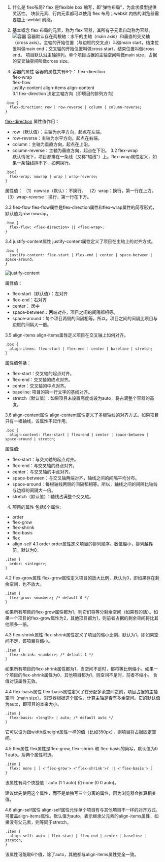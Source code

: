 1. 什么是 flex布局?
flex 是flexible box 缩写，即"弹性布局"，为盒状模型提供灵活性。
块状元素、行内元素都可以使用 flex 布局；webkit 内核的浏览器需要加上-webkit 前缀。

2. 基本概念
flex 布局的元素，称为 flex 容器，其所有子元素自动称为容器。
![容器](image/flex%20布局.png)
容器默认存在两根轴：水平的主轴（main axis）和垂直的交叉轴（cross axis）。主轴的开始位置（与边框的交叉点）叫做main start，结束位置叫做main end；交叉轴的开始位置叫做cross start，结束位置叫做cross end。
项目默认沿主轴排列。单个项目占据的主轴空间叫做main size，占据的交叉轴空间叫做cross size。

3. 容器的属性
容器的属性共有6个：
    flex-direction  
    flex-wrap   
    flex-flow   
    justify-content 
    align-items 
    align-content   
3.1 flex-direction
决定主轴方向（即项目的排列方向）  

```
.box {
  flex-direction: row | row-reverse | column | column-reverse;
}
```
[flex-direction](image/flex-direction.png)
属性值作用：
- row（默认值）：主轴为水平方向，起点在左端。
- row-reverse：主轴为水平方向，起点在右端。
- column：主轴为垂直方向，起点在上沿。
- column-reverse：主轴为垂直方向，起点在下沿。
3.2 flex-wrap   
默认情况下，项目都排在一条线（又称"轴线"）上。flex-wrap属性定义，如果一条轴线排不下，如何换行。
```
.box{
  flex-wrap: nowrap | wrap | wrap-reverse;
}
```
属性值：
（1）nowrap（默认）：不换行。
（2）wrap：换行，第一行在上方。
（3）wrap-reverse：换行，第一行在下方。



3.3 flex-flow
flex-flow属性是flex-direction属性和flex-wrap属性的简写形式，默认值为row nowrap。
```
.box {
  flex-flow: <flex-direction> || <flex-wrap>;
}

```


3.4 justify-content属性
justify-content属性定义了项目在主轴上的对齐方式。
```
.box {
  justify-content: flex-start | flex-end | center | space-between | space-around;
}
```
![justify-content](image/justify-content.png)

属性值：

- flex-start（默认值）：左对齐
- flex-end：右对齐
- center： 居中
- space-between：两端对齐，项目之间的间隔都相等。
- space-around：每个项目两侧的间隔相等。所以，项目之间的间隔比项目与边框的间隔大一倍。


3.5 align-items 
align-items属性定义项目在交叉轴上如何对齐。
```
.box {
  align-items: flex-start | flex-end | center | baseline | stretch;
}

```
属性值包括：
- flex-start：交叉轴的起点对齐。
- flex-end：交叉轴的终点对齐。
- center：交叉轴的中点对齐。
- baseline: 项目的第一行文字的基线对齐。
- stretch（默认值）：如果项目未设置高度或设为auto，将占满整个容器的高度。



3.6 align-content属性 
align-content属性定义了多根轴线的对齐方式。如果项目只有一根轴线，该属性不起作用。
```
.box {
  align-content: flex-start | flex-end | center | space-between | space-around | stretch;

```
属性值:    
- flex-start：与交叉轴的起点对齐。
- flex-end：与交叉轴的终点对齐。
- center：与交叉轴的中点对齐。
- space-between：与交叉轴两端对齐，轴线之间的间隔平均分布。
- space-around：每根轴线两侧的间隔都相等。所以，轴线之间的间隔比轴线与边框的间隔大一倍。
- stretch（默认值）：轴线占满整个交叉轴。




4. 项目的属性
包括6个属性:
- order
- flex-grow
- flex-shrink
- flex-basis
- flex
- align-self
4.1 order
order属性定义项目的排列顺序。数值越小，排列越靠前，默认为0。
```
.item {
  order: <integer>;
}
```
4.2 flex-grow属性
flex-grow属性定义项目的放大比例，默认为0，即如果存在剩余空间，也不放大。

```
.item {
  flex-grow: <number>; /* default 0 */
}
```
如果所有项目的flex-grow属性都为1，则它们将等分剩余空间（如果有的话）。如果一个项目的flex-grow属性为2，其他项目都为1，则前者占据的剩余空间将比其他项多一倍。

4.3 flex-shrink属性
flex-shrink属性定义了项目的缩小比例，默认为1，即如果空间不足，该项目将缩小。
```
.item {
  flex-shrink: <number>; /* default 1 */
}
```
如果所有项目的flex-shrink属性都为1，当空间不足时，都将等比例缩小。如果一个项目的flex-shrink属性为0，其他项目都为1，则空间不足时，前者不缩小。
负值对该属性无效。


4.4 flex-basis属性
flex-basis属性定义了在分配多余空间之前，项目占据的主轴空间（main size）。浏览器根据这个属性，计算主轴是否有多余空间。它的默认值为auto，即项目的本来大小。

```
.item {
  flex-basis: <length> | auto; /* default auto */
}

```
它可以设为跟width或height属性一样的值（比如350px），则项目将占据固定空间。

4.5 flex属性
flex属性是flex-grow, flex-shrink 和 flex-basis的简写，默认值为0 1 auto。后两个属性可选。

```
.item {
  flex: none | [ <'flex-grow'> <'flex-shrink'>? || <'flex-basis'> ]
}
```
该属性有两个快捷值：auto (1 1 auto) 和 none (0 0 auto)。


建议优先使用这个属性，而不是单独写三个分离的属性，因为浏览器会推算相关值。

4.6 align-self属性
align-self属性允许单个项目有与其他项目不一样的对齐方式，可覆盖align-items属性。默认值为auto，表示继承父元素的align-items属性，如果没有父元素，则等同于stretch。

```
.item {
  align-self: auto | flex-start | flex-end | center | baseline | stretch;
}
```
该属性可能取6个值，除了auto，其他都与align-items属性完全一致。


